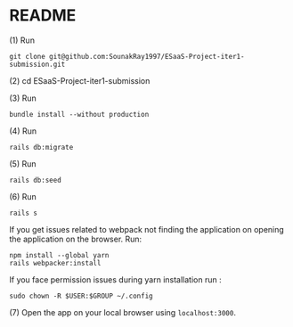# README

(1) Run
```
git clone git@github.com:SounakRay1997/ESaaS-Project-iter1-submission.git
```
(2) cd ESaaS-Project-iter1-submission

(3) Run
```
bundle install --without production
```
(4) Run
```
rails db:migrate
```
(5) Run 
```
rails db:seed
```
(6) Run
```
rails s
```
If you get issues related to webpack not finding the application on opening the application on the browser. Run:
```
npm install --global yarn
rails webpacker:install
```

If you face permission issues during yarn installation run : 
```
sudo chown -R $USER:$GROUP ~/.config
```
   
(7) Open the app on your local browser using ```localhost:3000```.

